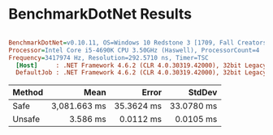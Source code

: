 # BenchmarkDotNet Results

``` ini

BenchmarkDotNet=v0.10.11, OS=Windows 10 Redstone 3 [1709, Fall Creators Update] (10.0.16299.125)
Processor=Intel Core i5-4690K CPU 3.50GHz (Haswell), ProcessorCount=4
Frequency=3417974 Hz, Resolution=292.5710 ns, Timer=TSC
  [Host]     : .NET Framework 4.6.2 (CLR 4.0.30319.42000), 32bit LegacyJIT-v4.7.2600.0
  DefaultJob : .NET Framework 4.6.2 (CLR 4.0.30319.42000), 32bit LegacyJIT-v4.7.2600.0


```
| Method |         Mean |      Error |     StdDev |
|------- |-------------:|-----------:|-----------:|
|   Safe | 3,081.663 ms | 35.3624 ms | 33.0780 ms |
| Unsafe |     3.586 ms |  0.0112 ms |  0.0105 ms |
